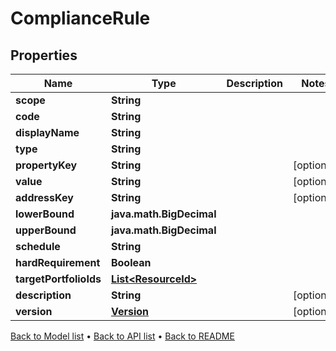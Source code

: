 

# ComplianceRule


## Properties

| Name | Type | Description | Notes |
|------------ | ------------- | ------------- | -------------|
|**scope** | **String** |  |  |
|**code** | **String** |  |  |
|**displayName** | **String** |  |  |
|**type** | **String** |  |  |
|**propertyKey** | **String** |  |  [optional] |
|**value** | **String** |  |  [optional] |
|**addressKey** | **String** |  |  [optional] |
|**lowerBound** | **java.math.BigDecimal** |  |  |
|**upperBound** | **java.math.BigDecimal** |  |  |
|**schedule** | **String** |  |  |
|**hardRequirement** | **Boolean** |  |  |
|**targetPortfolioIds** | [**List&lt;ResourceId&gt;**](ResourceId.md) |  |  |
|**description** | **String** |  |  [optional] |
|**version** | [**Version**](Version.md) |  |  [optional] |



[Back to Model list](../README.md#documentation-for-models) &#8226; [Back to API list](../README.md#documentation-for-api-endpoints) &#8226; [Back to README](../README.md)


